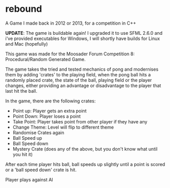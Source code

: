 # rebound
A Game I made back in 2012 or 2013, for a competition in C++

**UPDATE**: The game is buildable again! I upgraded it to use SFML 2.6.0 and i've provided executables for Windows, I will shortly have builds for Linux and Mac (hopefully)

This game was made for the Moosader Forum Competition 8: Procedural/Random Generated Game. 

The game takes the tried and tested mechanics of pong and modernises them by adding 'crates' to the playing field, 
when the pong ball hits a randomly placed crate, the state of the ball, playing field or the player changes, either 
providing an advantage or disadvantage to the player that last hit the ball. 

In the game, there are the following crates: 

- Point up: Player gets an extra point 
- Point Down: Player loses a point 
- Take Point: Player takes point from other player if they have any 
- Change Theme: Level will flip to different theme 
- Randomise Crates again 
- Ball Speed up 
- Ball Speed down
- Mystery Crate (does any of the above, but you don't know what until you hit it)

After each time player hits ball, ball speeds up slightly until a point is scored or a 'ball speed down' crate is hit. 

Player plays against AI 
